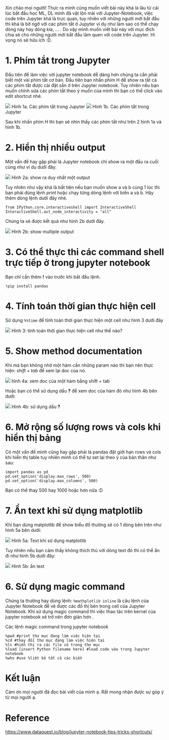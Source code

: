 Xin chào mọi người! Thực ra mình cũng muốn viết bài này khá là lâu từ cái lúc bắt đầu học ML, DL mình đã vật lộn mãi với Jupyter-Notebook, việc code trên Jupyter khá là trực quan, tuy nhiên với những người mới bắt đầu thì khá là bỡ ngỡ với các phím tắt ở Jupyter ví dụ như làm sao có thể chạy dòng này hay dòng kia, ... . Do vậy mình muốn viết bài này với mục đích chia sẻ cho những người mới bắt đầu làm quen với code trên Jupyter. Hi vọng nó sẽ hữu ích :D. 
# 1. Phím tắt trong Jupyter 
Đầu tiên  để làm việc với jupyter notebook dễ dàng hơn chúng ta cần phải biết một vài phím tắt cơ bản. Đầu tiên bạn nhấn phím H để show ra tất cả các phím tắt được cài đặt sẵn ở trên Jupyter notebook. Tuy  nhiên nếu bạn muốn chỉnh sửa các phím tắt theo ý muốn của mình thì bạn có thể click vào edit shortcut nhé. 

![](https://images.viblo.asia/a53e00a1-567c-4cf9-b995-5a75202c9b4c.png)
Hình 1a. Các phím tắt trong Jupyter
![](https://images.viblo.asia/accf4ece-9251-43c6-86e0-1eef52876b98.png)
Hình 1b. Các phím tắt trong Jupyter

Sau khi nhấn phím H thì bạn sẽ nhìn thấy các phím tắt như trên 2 hình 1a và hình 1b. 

# 2. Hiển thị nhiều output
Một vấn đề hay gặp phải là Jupyter notebook chỉ show ra một đầu ra cuối cùng như ví dụ dưới đây. 

![](https://images.viblo.asia/10746850-365f-468b-9979-dc7894e372ff.PNG)
Hình 2a: show ra duy nhất một output

Tuy nhiên  như vậy khá là bất tiện nếu bạn muốn show a và b cùng 1 lúc thì bạn phải dùng lệnh *print* hoặc chạy từng dòng lệnh với biến a và b.  Hãy thêm dòng lệnh dưới đây nhé. 

```
from IPython.core.interactiveshell import InteractiveShell
InteractiveShell.ast_node_interactivity = "all"
```
Chúng ta sẽ được kết quả như hình 2b dưới đây. 

![](https://images.viblo.asia/291fd5a3-3c81-4c9d-a1e4-e03d50646c7e.PNG)
Hình 2b: show multiple output


# 3. Có thể thực thi các command shell trực tiếp ở trong jupyter notebook
Bạn chỉ cần thêm **!** vào trước khi bắt đầu lệnh. 

```
!pip install pandas
```

# 4. Tính toán thời gian thực hiện cell

Sử dụng `%%time` để tính toán thời gian thực hiện một cell như hình 3 dưới đây

![](https://images.viblo.asia/e5d02d39-1ffb-448a-89d6-33de1f48c01c.PNG)
Hình 3: tính toán thời gian thực hiện cell như thế nào? 


# 5. Show method documentation 
Khi mà bạn không nhớ một hàm cần những  param  nào thì bạn nên thực hiện: *shift + tab* để xem lại doc của nó. 

![](https://images.viblo.asia/6f01eee7-82ce-4717-b03b-72d224ec3cfa.png)
hình 4a: xem doc của một hàm bằng shift + tab

Hoặc bạn có thể sử dụng dấu **?** để xem doc của hàm đó như hình 4b bên dưới:

![](https://images.viblo.asia/6c4d878f-7a6d-4627-937f-c27ddc8eb923.PNG)
Hình 4b: sử dụng dấu **?**

# 6. Mở rộng số lượng rows và cols khi hiển thị bảng 
Có một vấn đề mình cũng hay gặp phải là pandas  đặt giới hạn rows và cols khi hiển thị table tuy nhiên mình  có thể tự set lại theo ý của bản thân như sau: 

```
import pandas as pd
pd.set_option('display.max_rows', 500)
pd.set_option('display.max_columns', 500)
```

Bạn có thể thay 500 hay 1000 hoặc hơn nữa :D 

# 7.  Ẩn text khi sử dụng matplotlib

Khi bạn dùng matplotlib để show biểu đồ thường sẽ có 1 dòng bên trên như hình 5a bên dưới: 

![](https://images.viblo.asia/f6b0fa87-c35f-49a0-b4ae-ace49daebfc4.png)
Hình 5a:  Text khi sử dụng matplotlib

Tuy nhiên nếu bạn cảm thấy không thích thú với dòng  text đó thì có thể ẩn đi như hình 5b dưới đây: 

![](https://images.viblo.asia/ad2b6fc6-4f87-4593-a09e-0392d24ea4ad.png)
Hình 5b: ẩn text
# 6. Sử dụng magic command

Chúng ta thường hay dùng lệnh: `%mathplotlib inline` là câu lệnh của Jupyter Notebook để vẽ được các đồ thị bên trong cell của Jupyter Notebook. Khi sử dụng magic command thì việc thao tác trên kernel của jupyter notebook sẽ trở nên đơn giản hơn . 

Các lệnh magic command trong jupyter notebook 

```
%pwd #print thư mục đang làm việc hiện tại
%cd #thay đổi thư mục đang làm việc hiện tại
%ls #hiển thị ra các file có trong thư mục 
%load [insert Python filename here] #load code vào trong Jupyter notebook
%who #use %liệt kê tất cả các biến
```

# Kết luận
Cảm ơn mọi người đã đọc bài viết của mình ạ. Rất mong nhận được sự góp ý từ mọi người ạ. 
# Reference 
https://www.dataquest.io/blog/jupyter-notebook-tips-tricks-shortcuts/